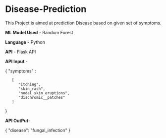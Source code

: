 # Disease-Prediction


This Project is aimed at prediction Disease based on given set of symptoms.

**ML Model Used** - Random Forest

**Language** - Python

**API** - Flask API


**API Input** - 

{ "symptoms" :
   
       [ 
          "itching",  
          "skin_rash", 
          "nodal_skin_eruptions",  
          "dischromic__patches"
       ]
}

**API OutPut**-

{
    "disease": "fungal_infection"
}
